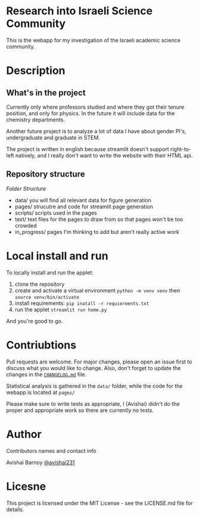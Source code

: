 # Research into Israeli Science Community
This is the webapp for my investigation of the Israeli academic science community.

# Description
## What's in the project
Currently only where professors studied and where they got their tenure position, and
only for physics. In the future it will include data for the chemistry departments.

Another future project is to analyze a lot of data I have about gender PI's, undergraduate
and graduate in STEM.

The project is written in english because streamlit doesn't support right-to-left natively, and I
really don't want to write the website with their HTML api.

## Repository structure
*Folder Structure*
- data/ you will find all relevant data for figure generation
- pages/ strucutre and code for streamlit page generation
- scripts/ scripts used in the pages
- text/ text files for the pages to draw from so that pages won't be too crowded
- in_progress/ pages I'm thinking to add but aren't really active work

# Local install and run
To locally install and run the applet:
1. clone the repository
2. create and activate a virtual environment ```python -m venv venv``` then ```source venv/bin/activate```
3. install requirements: ```pip inatall -r requierments.txt```
4. run the applet ```streamlit run home.py```

And you're good to go.

# Contriubtions
Pull requests are welcome. For major changes, please open an issue first to discuss what you would like to change. Also, don't forget to update the changes in the [`CHANGELOG.md`](./CHANGELOG.md) file.

Statistical analysis is gathered in the ```data/``` folder, while the code for the webapp is located at ```pages/```


Please make sure to write tests as appropriate, I (Avishai) didn't do the proper and appropriate work so there are currently no tests.


# Author
Contributors names and contact info

Avishai Barnoy [@avishai231](https://twitter.com/avishai231)

# Licesne
This project is licensed under the MIT License - see the LICENSE.md file for details.
